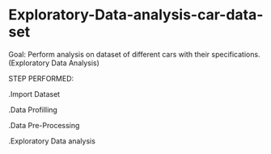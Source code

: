 # Exploratory-Data-analysis-car-data-set
Goal: Perform analysis on dataset of different cars
with their specifications. (Exploratory Data
Analysis)

STEP PERFORMED:


.Import Dataset

.Data Profilling

.Data Pre-Processing

.Exploratory Data analysis

